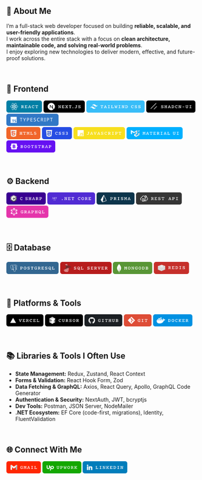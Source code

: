 ## 👋 About Me

I’m a full-stack web developer focused on building **reliable, scalable, and user-friendly applications**.  
I work across the entire stack with a focus on **clean architecture, maintainable code, and solving real-world problems**.  
I enjoy exploring new technologies to deliver modern, effective, and future-proof solutions.

<br>

## 🧭 Frontend

<p>
  <a href="https://react.dev/"><img src="https://raw.githubusercontent.com/Hereetria/hereetria-assets/main/badges/react-logo.svg" alt="React Logo" height="32" /></a>
  <a href="https://nextjs.org/"><img src="https://raw.githubusercontent.com/Hereetria/hereetria-assets/main/badges/nextjs-logo.svg" alt="Next.js Logo" height="32" /></a>
  <a href="https://tailwindcss.com/"><img src="https://raw.githubusercontent.com/Hereetria/hereetria-assets/main/badges/tailwindcss-logo.svg" alt="Tailwind CSS Logo" height="32" /></a>
  <a href="https://ui.shadcn.com/"><img src="https://raw.githubusercontent.com/Hereetria/hereetria-assets/main/badges/shadcn-ui-logo.svg" alt="shadcn/ui Logo" height="32" /></a>
  <a href="https://www.typescriptlang.org/"><img src="https://raw.githubusercontent.com/Hereetria/hereetria-assets/main/badges/typescript-logo.svg" alt="TypeScript Logo" height="32" /></a>
  <br>
  <a href="https://developer.mozilla.org/en-US/docs/Glossary/HTML5"><img src="https://raw.githubusercontent.com/Hereetria/hereetria-assets/main/badges/html5-logo.svg" alt="HTML5 Logo" height="32" /></a>
  <a href="https://developer.mozilla.org/en-US/docs/Web/CSS"><img src="https://raw.githubusercontent.com/Hereetria/hereetria-assets/main/badges/css3-logo.svg" alt="CSS3 Logo" height="32" /></a>
  <a href="https://developer.mozilla.org/en-US/docs/Web/JavaScript"><img src="https://raw.githubusercontent.com/Hereetria/hereetria-assets/main/badges/javascript-logo.svg" alt="JavaScript Logo" height="32" /></a>
  <a href="https://mui.com/"><img src="https://raw.githubusercontent.com/Hereetria/hereetria-assets/main/badges/material-ui-logo.svg" alt="Material UI Logo" height="32" /></a>
  <a href="https://getbootstrap.com/"><img src="https://raw.githubusercontent.com/Hereetria/hereetria-assets/main/badges/bootstrap-logo.svg" alt="Bootstrap Logo" height="32" /></a>
</p>

<br>

## ⚙️ Backend

<p>
  <a href="https://learn.microsoft.com/en-us/dotnet/csharp/"><img src="https://raw.githubusercontent.com/Hereetria/hereetria-assets/main/badges/csharp-logo.svg" alt="C# Logo" height="32" /></a>
  <a href="https://dotnet.microsoft.com/en-us/learn/dotnet/what-is-dotnet"><img src="https://raw.githubusercontent.com/Hereetria/hereetria-assets/main/badges/dotnet-core-logo.svg" alt=".NET Core Logo" height="32" /></a>
  <a href="https://www.prisma.io/docs"><img src="https://raw.githubusercontent.com/Hereetria/hereetria-assets/main/badges/prisma-logo.svg" alt="Prisma Logo" height="32" /></a>
  <a href="https://restfulapi.net/"><img src="https://raw.githubusercontent.com/Hereetria/hereetria-assets/main/badges/restapi-logo.svg" alt="REST API Logo" height="32" /></a>
  <a href="https://graphql.org/learn/"><img src="https://raw.githubusercontent.com/Hereetria/hereetria-assets/main/badges/graphql-logo.svg" alt="GraphQL Logo" height="32" /></a>
</p>

<br>

## 🗄️ Database

<p>
  <a href="https://www.postgresql.org/"><img src="https://raw.githubusercontent.com/Hereetria/hereetria-assets/main/badges/postgresql-logo.svg" alt="PostgreSQL Logo" height="32" /></a>
  <a href="https://learn.microsoft.com/en-us/sql/sql-server/"><img src="https://raw.githubusercontent.com/Hereetria/hereetria-assets/main/badges/sqlserver-logo.svg" alt="SQL Server Logo" height="32" /></a>
  <a href="https://www.mongodb.com/"><img src="https://raw.githubusercontent.com/Hereetria/hereetria-assets/main/badges/mongodb-logo.svg" alt="MongoDB Logo" height="32" /></a>
  <a href="https://redis.io/"><img src="https://raw.githubusercontent.com/Hereetria/hereetria-assets/main/badges/redis-logo.svg" alt="Redis Logo" height="32" /></a>
</p>

<br>

## 🧰 Platforms & Tools

<p>
  <a href="https://vercel.com/"><img src="https://raw.githubusercontent.com/Hereetria/hereetria-assets/main/badges/vercel-logo.svg" alt="Vercel Logo" height="32" /></a>
  <a href="https://cursor.sh/"><img src="https://raw.githubusercontent.com/Hereetria/hereetria-assets/main/badges/cursor-logo.svg" alt="Cursor AI Logo" height="32" /></a>
  <a href="https://github.com/"><img src="https://raw.githubusercontent.com/Hereetria/hereetria-assets/main/badges/github-logo.svg" alt="GitHub Logo" height="32" /></a>
  <a href="https://git-scm.com/"><img src="https://raw.githubusercontent.com/Hereetria/hereetria-assets/main/badges/git-logo.svg" alt="Git Logo" height="32" /></a>
  <a href="https://www.docker.com/"><img src="https://raw.githubusercontent.com/Hereetria/hereetria-assets/main/badges/docker-logo.svg" alt="Docker Logo" height="32" /></a>
</p>

<br>

## 📚 Libraries & Tools I Often Use

- **State Management:** Redux, Zustand, React Context  
- **Forms & Validation:** React Hook Form, Zod  
- **Data Fetching & GraphQL:** Axios, React Query, Apollo, GraphQL Code Generator  
- **Authentication & Security:** NextAuth, JWT, bcryptjs  
- **Dev Tools:** Postman, JSON Server, NodeMailer  
- **.NET Ecosystem:** EF Core (code-first, migrations), Identity, FluentValidation

<br>

## 🌐 Connect With Me

<p>
  <a href="https://mail.google.com/mail/?view=cm&to=yusufokansirkeci@gmail.com"><img src="https://raw.githubusercontent.com/Hereetria/hereetria-assets/main/badges/gmail-logo.svg" alt="Gmail Logo" height="32" /></a>
  <a href="https://www.upwork.com/freelancers/~01f4d924f801b9915b"><img src="https://raw.githubusercontent.com/Hereetria/hereetria-assets/main/badges/upwork-logo.svg" alt="Upwork Logo" height="32" /></a>
  <a href="[https://www.linkedin.com/in/yusuf-okan-sirkeci-698720319"><img src="https://raw.githubusercontent.com/Hereetria/hereetria-assets/main/badges/linkedin-logo.svg" alt="Linkedin Logo" height="32" /></a>
</p>
